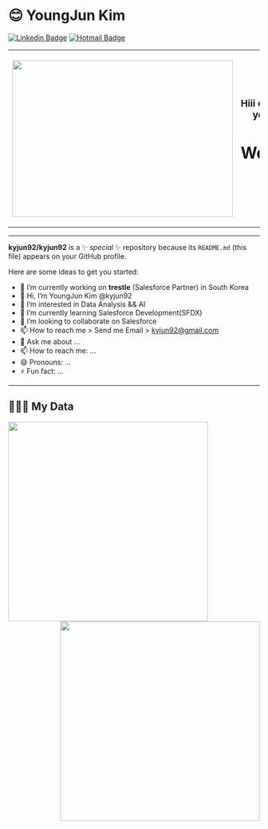 # 😊 YoungJun Kim
[![Linkedin Badge](https://img.shields.io/badge/-LinkedIn-blue?style=flat&logo=LinkedIn&logoColor=white)](https://www.linkedin.com/in/%EC%98%81%EC%A4%80-%EA%B9%80-a27b92201/)
[![Hotmail Badge](https://img.shields.io/badge/Gmail-d14836?style=flat-square&logo=Gmail&logoColor=white&link=mailto:kyjun92@gmail.com)](mailto:kyjun92@gmail.com)

<table>
  <tr>
    <th>
      <p>
        <img src="https://github.com/kyjun92/kyjun92/blob/master/gif.gif" width="442" height="314">
      </p>
    </th>
    <th>
      <p>
        <h3>Hiii developer 🤙🏻, if you got here...</h3>
      </p>
      <p>
       <h1><b>Welcome!!!😄</b></h1>
      </p>
      <!--<p>
        My name is YoungJun Kim, 
      </p>
      <p>
        I am a mere student of Systems Analysis and Development...
      </p> 
      <p>
        I aims to improve and grow in the area of Web Development. 
      </p> -->
    </th>
  </tr>
</table>
<hr>

**kyjun92/kyjun92** is a ✨ _special_ ✨ repository because its `README.md` (this file) appears on your GitHub profile.

Here are some ideas to get you started:

- 🔭 I’m currently working on **trestle** (Salesforce Partner) in South Korea
- 👋 Hi, I’m YoungJun Kim @kyjun92
- 👀 I’m interested in Data Analysis && AI
- 🌱 I’m currently learning Salesforce Development(SFDX)
- 💞️ I’m looking to collaborate on Salesforce
- 📫 How to reach me > Send me Email > kyjun92@gmail.com
- 💬 Ask me about ...
- 📫 How to reach me: ...
- 😄 Pronouns: ...
- ⚡ Fun fact: ...


<hr>


## 🕵🏻‍♂️ My Data
<img width="400px" align="left" src="https://github-readme-stats.vercel.app/api/top-langs/?username=kyjun92&hide=html&layout=compact&theme=default" />
<img width="400px" align="right" src="https://github-readme-stats.vercel.app/api?username=kyjun92&theme=default" />
